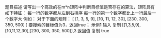 题目描述
请写出一个高效的在m*n矩阵中判断目标值是否存在的算法，矩阵具有如下特征：
每一行的数字都从左到右排序
每一行的第一个数字都比上一行最后一个数字大
例如：
对于下面的矩阵：
[
    [1,   3,  5,  9],
    [10, 11, 12, 30],
    [230, 300, 350, 500]
]
要搜索的目标值为3，返回true；
示例1
输入
复制
[[1,3,5,9],[10,11,12,30],[230, 300, 350, 500]],3
返回值
复制
true